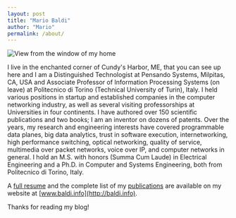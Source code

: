 ```yaml
---
layout: post
title: "Mario Baldi"
author: "Mario"
permalink: /about/
---
```


![View from the window of my home](/assets/ViewFromHome.jpg)

I live in the enchanted corner of Cundy's Harbor, ME, that you can see up here and I am a Distinguished Technologist at Pensando Systems, Milpitas, CA, USA and Associate Professor of Information Processing Systems (on leave) at Politecnico di Torino (Technical University of Turin), Italy.
I held various positions in startup and established companies in the computer networking industry, as well as several visiting professorships at Universities in four continents. I have authored over 150 scientific publications and two books; I am an inventor on dozens of patents. Over the years, my research and engineering interests have covered programmable data planes, big data analytics, trust in software execution, internetworking, high performance switching, optical networking, quality of service, multimedia over packet networks, voice over IP, and computer networks in general.
I hold an M.S. with honors (Summa Cum Laude) in Electrical Engineering and a Ph.D. in Computer and Systems Engineering, both from Politecnico di Torino, Italy.

A [full resume](http://resume.baldi.info/) and the complete list of my [publications](http://pubs.baldi.info/) are available on my website at [www.baldi.info](http://baldi.info).

Thanks for reading my blog!
